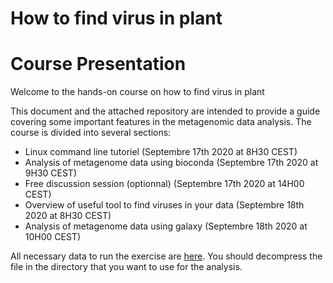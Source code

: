 # How to find virus in plant


# Course Presentation
Welcome to the hands-on course on how to find virus in plant

This document and the attached repository are intended to provide a guide covering some important features in the metagenomic data analysis. The course is divided into several sections: 

- Linux command line tutoriel (Septembre 17th 2020 at 8H30 CEST)
- Analysis of metagenome data using bioconda (Septembre 17th 2020 at 9H30 CEST)
- Free discussion session (optionnal) (Septembre 17th 2020 at 14H00 CEST)
- Overview of useful tool to find viruses in your data (Septembre 18th 2020 at 8H30 CEST)
- Analysis of metagenome data using galaxy (Septembre 18th 2020 at 10H00 CEST)



All necessary data to run the exercise are [here](https://drive.google.com/drive/folders/12Sm4yrxmfijsH8iCwPCnWAKNO0B1lfv5?usp=sharing). You should decompress the file in the directory that you want to use for the analysis.
